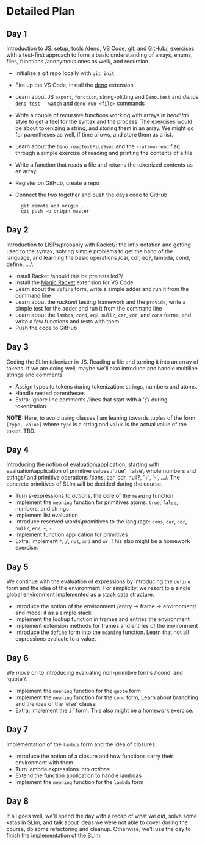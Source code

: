 # Detailed Plan

## Day 1

Introduction to JS: setup, tools /deno, VS Code, git, and GitHub/, exercises with a test-first approach to form a basic understanding of arrays, enums, files, functions /anonymous ones as well/, and recursion.

* Initialize a git repo locally with `git init`
* Fire up the VS Code, install the [deno](https://docs.deno.com/runtime/reference/vscode/) extension
* Learn about JS `export`, `function`, string-plitting and `Deno.test` and *deno*s `deno test --watch` and `deno run <file>` commands
* Write a couple of recursive functions working with arrays in *head\tail* style to get a feel for the syntax and the process. The exercises would be about tokenizing a string, and storing them in an array. We might go for parentheses as well, if time allows, and store them as a list.
* Learn about the `Deno.readTextFileSync` and the `--allow-read` flag through a simple exercise of reading and printing the contents of a file.
* Write a function that reads a file and returns the tokenized contents as an array.

* Register on GitHub, create a repo
* Connect the two together and push the days code to GitHub

        git remote add origin ...
        git push -u origin master

## Day 2

Introduction to LISPs/probably with Racket/: the infix notation and getting used to the syntax, solving simple problems to get the hang of the language, and learning the basic operations /car, cdr, eq?, lambda, cond, define, .../.

* Install Racket /should this be preinstalled?/
* install the [Magic Racket](https://marketplace.visualstudio.com/items?itemName=evzen-wybitul.magic-racket) extension for VS Code
* Learn about the `define` form, write a simple adder and run it from the command line
* Learn about the *rackunit* testing framework and the `provide`, write a simple test for the adder and run it from the command line
* Learn about the `lambda`, `cond`, `eq?`, `null?`, `car`, `cdr`, and `cons` forms, and write a few functions and tests with them
* Push the code to GitHub

## Day 3

Coding the SLIm tokenizer in JS. Reading a file and turning it into an array of tokens. If we are doing well, maybe we'll also introduce and handle multiline strings and comments.

* Assign types to tokens during tokenization: strings, numbers and atoms.
* Handle nested parentheses
* Extra: ignore line comments /lines that start with a ';'/ during tokenization

**NOTE:** Here, to avoid using classes I am leaning towards tuples of the form `[type, value]` where `type` is a string and `value` is the actual value of the token. TBD.

## Day 4

Introducing the notion of evaluation\application, starting with evaluation\application of primitive values /'true', 'false', whole numbers and strings/ and primitive operations /cons, car, cdr, null?, '+', '-', .../. The concrete primitives of SLIm will be decided during the course.

* Turn s-expressions to *actions*, the core of the `meaning` function
* Implement the `meaning` function for primitives atoms: `true`, `false`, numbers, and strings
* Implement list evaluation
* Introduce reserved words\promitives to the language: `cons`, `car`, `cdr`, `null?`, `eq?`, `+`, `-`
* Implement function application for primitives
* Extra: implement `*`, `/`, `not`, `and` and `or`. This also might be a homework exercise.

## Day 5

We continue with the evaluation of expressions by introducing the `define` form and the idea of the environment. For simplicity, we resort to a single global environment implemented as a stack data structure.

* Introduce the notion of the environment /entry -> frame -> environment/ and model it as a simple stack
* Implement the lookup function in frames and entries the environment
* Implement extension methods for frames and entries of the environment
* Introduce the `define` form into the `meaning` function. Learn that not all expressions evaluate to a value.

## Day 6

We move on to introducing evaluating non-primitive forms /'cond' and 'quote'/.

* Implement the `meaning` function for the `quote` form
* Implement the `meaning` function for the `cond` form, Learn about branching and the idea of the 'else' clause
* Extra: implement the `if` form. This also might be a homework exercise.

## Day 7

Implementation of the `lambda` form and the idea of closures.

* Introduce the notion of a closure and how functions carry their environment with them
* Turn lambda expressions into *actions*
* Extend the function application to handle lambdas
* Implement the `meaning` function for the `lambda` form

## Day 8

If all goes well, we'll spend the day with a recap of what we did, solve some katas in SLIm, and talk about ideas we were not able to cover during the course, do some refactoring and cleanup. Otherwise, we'll use the day to finish the implementation of the SLIm.
